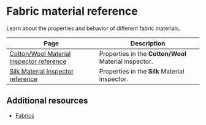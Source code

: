 # Fabric material reference

Learn about the properties and behavior of different fabric materials. 

| Page | Description |
| - | - |
|[Cotton/Wool Material Inspector reference](cotton-wool-material-inspector-reference.md)|Properties in the **Cotton/Wool** Material inspector.|
|[Silk Material Inspector reference](silk-material-inspector-reference.md)|Properties in the **Silk** Material inspector.|

## Additional resources

- [Fabrics](fabrics.md) 

